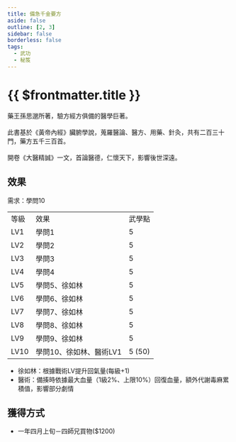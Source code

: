 ```yaml
---
title: 備急千金要方
aside: false
outline: [2, 3]
sidebar: false
borderless: false
tags:
  - 武功
  - 秘笈
---
```


# {{ $frontmatter.title }}

<BookItemIcon :size="`medium`" :needLink="false" :no="8101" :style="'float: right;'" />

藥王孫思邈所著，驗方經方俱備的醫學巨著。
<br><br>
此書基於《黃帝內經》臟腑學說，蒐羅醫論、醫方、用藥、針灸，共有二百三十門，藥方五千三百首。
<br><br>
開卷《大醫精誠》一文，首論醫德，仁懷天下，影響後世深遠。
<br clear="all" />

## 效果

需求：學問10

<table>
    <tr>
        <td>等級</td>
        <td>效果</td>
        <td>武學點</td>
    </tr>
    <tr>
        <td>LV1</td>
        <td>學問1</td>
        <td>5</td>
    </tr>
    <tr>
        <td>LV2</td>
        <td>學問2</td>
        <td>5</td>
    </tr>
    <tr>
        <td>LV3</td>
        <td>學問3</td>
        <td>5</td>
    </tr>
    <tr>
        <td>LV4</td>
        <td>學問4</td>
        <td>5</td>
    </tr>
    <tr>
        <td>LV5</td>
        <td>學問5、徐如林</td>
        <td>5</td>
    </tr>
    <tr>
        <td>LV6</td>
        <td>學問6、徐如林</td>
        <td>5</td>
    </tr>
    <tr>
        <td>LV7</td>
        <td>學問7、徐如林</td>
        <td>5</td>
    </tr>
    <tr>
        <td>LV8</td>
        <td>學問8、徐如林</td>
        <td>5</td>
    </tr>
    <tr>
        <td>LV9</td>
        <td>學問9、徐如林</td>
        <td>5</td>
    </tr>
    <tr>
        <td>LV10</td>
        <td>學問10、徐如林、醫術LV1</td>
        <td>5 (50)</td>
    </tr>
</table>

- 徐如林：根據戰術LV提升回氣量(每級+1)
- 醫術：備揍時依據最大血量（1級2%、上限10%）回復血量，額外代謝毒麻累積值，影響部分劇情

## 獲得方式

- 一年四月上旬－四師兄買物($1200)
